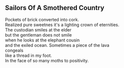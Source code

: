 Sailors Of A Smothered Country
------------------------------
Pockets of brick converted into cork.  
Realized pure sweetnes it's a lighting crown of eternities.  
The custodian smiles at the elder  
but the gentleman does not smile  
when he looks at the elephant cousin  
and the exiled ocean. Sometimes a piece of the lava  
congeals  
like a thread in my foot.  
In the face of so many moths to positivity.  
